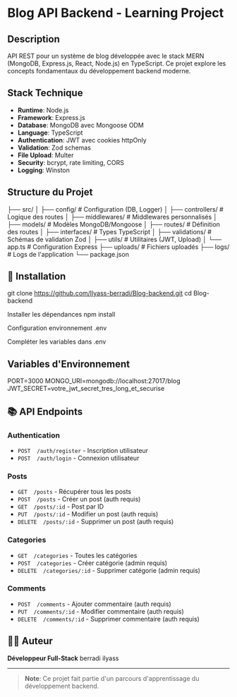 #  Blog API Backend - Learning Project



##  Description

API REST pour un système de blog développée avec le stack MERN (MongoDB, Express.js, React, Node.js) en TypeScript. Ce projet explore les concepts fondamentaux du développement backend moderne.

##  Stack Technique

- **Runtime**: Node.js
- **Framework**: Express.js
- **Database**: MongoDB avec Mongoose ODM  
- **Language**: TypeScript
- **Authentication**: JWT avec cookies httpOnly
- **Validation**: Zod schemas
- **File Upload**: Multer
- **Security**: bcrypt, rate limiting, CORS
- **Logging**: Winston

##  Structure du Projet

├── src/
│ ├── config/ # Configuration (DB, Logger)
│ ├── controllers/ # Logique des routes
│ ├── middlewares/ # Middlewares personnalisés
│ ├── models/ # Modèles MongoDB/Mongoose
│ ├── routes/ # Définition des routes
│ ├── interfaces/ # Types TypeScript
│ ├── validations/ # Schémas de validation Zod
│ ├── utils/ # Utilitaires (JWT, Upload)
│ └── app.ts # Configuration Express
├── uploads/ # Fichiers uploadés
├── logs/ # Logs de l'application
└── package.json


## 🔧 Installation

git clone  https://github.com/Ilyass-berradi/Blog-backend.git
cd Blog-backend

Installer les dépendances
npm install

Configuration environnement
.env

Compléter les variables dans .env


##  Variables d'Environnement
PORT=3000
MONGO_URI=mongodb://localhost:27017/blog
JWT_SECRET=votre_jwt_secret_tres_long_et_securise


## 📚 API Endpoints

### Authentication
- `POST  /auth/register` - Inscription utilisateur
- `POST  /auth/login` - Connexion utilisateur

### Posts
- `GET  /posts` - Récupérer tous les posts
- `POST  /posts` - Créer un post (auth requis)
- `GET  /posts/:id` - Post par ID
- `PUT  /posts/:id` - Modifier un post (auth requis)
- `DELETE  /posts/:id` - Supprimer un post (auth requis)

### Categories
- `GET  /categories` - Toutes les catégories
- `POST  /categories` - Créer catégorie (admin requis)
- `DELETE  /categories/:id` - Supprimer catégorie (admin requis)

### Comments
- `POST  /comments` - Ajouter commentaire (auth requis)
- `PUT  /comments/:id` - Modifier commentaire (auth requis)
- `DELETE  /comments/:id` - Supprimer commentaire (auth requis)




## 👨‍💻 Auteur

**Développeur Full-Stack**  berradi ilyass

---

> **Note**: Ce projet fait partie d'un parcours d'apprentissage du développement backend. 
